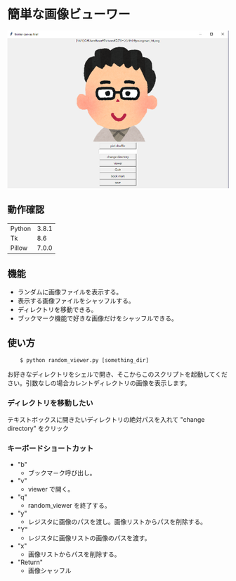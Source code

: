 # 簡単な画像ビューワー

![img.PNG](img.PNG)

## 動作確認

|      |     |
|------|-----|
|Python|3.8.1|
|Tk    |8.6  |
|Pillow|7.0.0|

## 機能

 - ランダムに画像ファイルを表示する。
 - 表示する画像ファイルをシャッフルする。
 - ディレクトリを移動できる。
 - ブックマーク機能で好きな画像だけをシャッフルできる。

## 使い方

        $ python random_viewer.py [something_dir]

お好きなディレクトリをシェルで開き、そこからこのスクリプトを起動してください。引数なしの場合カレントディレクトリの画像を表示します。

### ディレクトリを移動したい

テキストボックスに開きたいディレクトリの絶対パスを入れて "change directory" をクリック

### キーボードショートカット

- "b"
    - ブックマ－ク呼び出し。
- "v"
    - viewer で開く。
- "q"
    - random_viewer を終了する。
- "y"
    - レジスタに画像のパスを渡し。画像リストからパスを削除する。
- "Y"
    - レジスタに画像リストの画像のパスを渡す。
- "x"
    - 画像リストからパスを削除する。
- "Return"
    - 画像シャッフル

